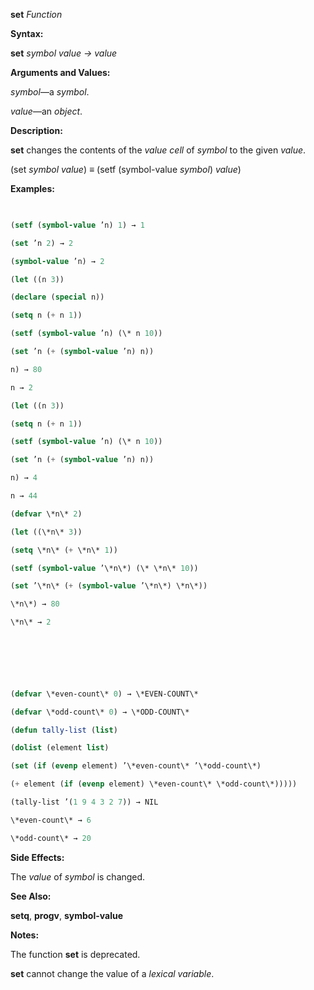 **set** *Function* 



**Syntax:** 



**set** *symbol value → value* 



**Arguments and Values:** 



*symbol*—a *symbol*. 



*value*—an *object*. 



**Description:** 



**set** changes the contents of the *value cell* of *symbol* to the given *value*. 



(set *symbol value*) *≡* (setf (symbol-value *symbol*) *value*) 



**Examples:**
```lisp
 

(setf (symbol-value ’n) 1) → 1 

(set ’n 2) → 2 

(symbol-value ’n) → 2 

(let ((n 3)) 

(declare (special n)) 

(setq n (+ n 1)) 

(setf (symbol-value ’n) (\* n 10)) 

(set ’n (+ (symbol-value ’n) n)) 

n) → 80 

n → 2 

(let ((n 3)) 

(setq n (+ n 1)) 

(setf (symbol-value ’n) (\* n 10)) 

(set ’n (+ (symbol-value ’n) n)) 

n) → 4 

n → 44 

(defvar \*n\* 2) 

(let ((\*n\* 3)) 

(setq \*n\* (+ \*n\* 1)) 

(setf (symbol-value ’\*n\*) (\* \*n\* 10)) 

(set ’\*n\* (+ (symbol-value ’\*n\*) \*n\*)) 

\*n\*) → 80 

\*n\* → 2 



 

 

(defvar \*even-count\* 0) → \*EVEN-COUNT\* 

(defvar \*odd-count\* 0) → \*ODD-COUNT\* 

(defun tally-list (list) 

(dolist (element list) 

(set (if (evenp element) ’\*even-count\* ’\*odd-count\*) 

(+ element (if (evenp element) \*even-count\* \*odd-count\*))))) 

(tally-list ’(1 9 4 3 2 7)) → NIL 

\*even-count\* → 6 

\*odd-count\* → 20 


```
**Side Effects:** 



The *value* of *symbol* is changed. 



**See Also:** 



**setq**, **progv**, **symbol-value** 



**Notes:** 



The function **set** is deprecated. 



**set** cannot change the value of a *lexical variable*. 




